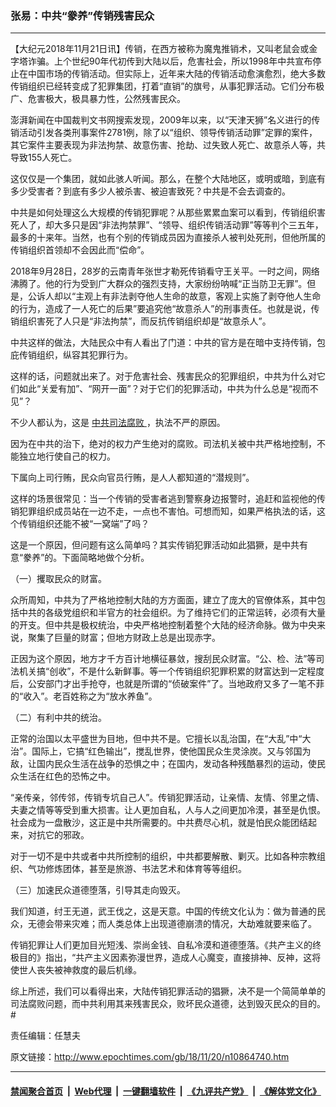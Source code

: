 ### 张易：中共“豢养”传销残害民众
------------------------

<p>
 【大纪元2018年11月21日讯】传销，在西方被称为魔鬼推销术，又叫老鼠会或金字塔诈骗。上个世纪90年代初传到大陆以后，危害社会，所以1998年中共宣布停止在中国市场的传销活动。但实际上，近年来大陆的传销活动愈演愈烈，绝大多数传销组织已经转变成了犯罪集团，打着“直销”的旗号，从事犯罪活动。它们分布极广、危害极大，极具暴力性，公然残害民众。
</p>
<p>
 澎湃新闻在中国裁判文书网搜索发现，2009年以来，以“天津天狮”名义进行的传销活动引发各类刑事案件2781例，除了以“组织、领导传销活动罪”定罪的案件，其它案件主要表现为非法拘禁、故意伤害、抢劫、过失致人死亡、故意杀人等，共导致155人死亡。
</p>
<p>
 这仅仅是一个集团，就如此骇人听闻。那么，在整个大陆地区，或明或暗，到底有多少受害者？到底有多少人被杀害、被迫害致死？中共是不会去调查的。
</p>
<p>
 中共是如何处理这么大规模的传销犯罪呢？从那些累累血案可以看到，传销组织害死人了，却大多只是因“非法拘禁罪”、“领导、组织传销活动罪”等等判个三五年，最多的十来年。当然，也有个别的传销成员因为直接杀人被判处死刑，但他所属的传销组织首领却不会因此而“偿命”。
</p>
<p>
 2018年9月28日，28岁的云南青年张世才勒死传销看守王关平。一时之间，网络沸腾了。他的行为受到广大群众的强烈支持，大家纷纷呐喊“正当防卫无罪”。但是，公诉人却以“主观上有非法剥夺他人生命的故意，客观上实施了剥夺他人生命的行为，造成了一人死亡的后果”要追究他“故意杀人”的刑事责任。也就是说，传销组织害死了人只是“非法拘禁”，而反抗传销组织却是“故意杀人”。
</p>
<p>
 中共这样的做法，大陆民众中有人看出了门道：中共的官方是在暗中支持传销，包庇传销组织，纵容其犯罪行为。
</p>
<p>
 这样的话，问题就出来了。对于危害社会、残害民众的犯罪组织，中共为什么对它们如此“关爱有加”、“网开一面”？对于它们的犯罪活动，中共为什么总是“视而不见”？
</p>
<p>
 不少人都认为，这是
 <a href="http://www.epochtimes.com/gb/tag/%E4%B8%AD%E5%85%B1%E5%8F%B8%E6%B3%95%E8%85%90%E8%B4%A5.html">
  中共司法腐败
 </a>
 ，执法不严的原因。
</p>
<p>
 因为在中共的治下，绝对的权力产生绝对的腐败。司法机关被中共严格地控制，不能独立地行使自己的权力。
</p>
<p>
 下属向上司行贿，民众向官员行贿，是人人都知道的“潜规则”。
</p>
<p>
 这样的场景很常见：当一个传销的受害者逃到警察身边报警时，追赶和监视他的传销犯罪组织成员站在一边不走，一点也不害怕。可想而知，如果严格执法的话，这个传销组织还能不被“一窝端”了吗？
</p>
<p>
 这是一个原因，但问题有这么简单吗？其实传销犯罪活动如此猖獗，是中共有意“豢养”的。下面简略地做个分析。
</p>
<p>
 （一）攫取民众的财富。
</p>
<p>
 众所周知，中共为了严格地控制大陆的方方面面，建立了庞大的官僚体系，其中包括中共的各级党组织和半官方的社会组织。为了维持它们的正常运转，必须有大量的开支。但中共是极权统治，中央严格地控制着整个大陆的经济命脉。做为中央来说，聚集了巨量的财富；但地方财政上总是出现赤字。
</p>
<p>
 正因为这个原因，地方才千方百计地横征暴敛，搜刮民众财富。“公、检、法”等司法机关搞“创收”，不是什么新鲜事。等一个传销组织犯罪积累的财富达到一定程度后，公安部门才出手抢夺，也就是所谓的“侦破案件”了。当地政府又多了一笔不菲的“收入”。老百姓称之为“放水养鱼”。
</p>
<p>
 （二）有利中共的统治。
</p>
<p>
 正常的治国以太平盛世为目地，但中共不是。它擅长以乱治国，在“大乱”中“大治”。国际上，它搞“红色输出”，搅乱世界，使他国民众生灵涂炭。又与邻国为敌，让国内民众生活在战争的恐惧之中；在国内，发动各种残酷暴烈的运动，使民众生活在红色的恐怖之中。
</p>
<p>
 “亲传亲，邻传邻，传销专坑自己人”。传销犯罪活动，让亲情、友情、邻里之情、夫妻之情等等受到重大损害。让人更加自私，人与人之间更加冷漠，甚至是仇恨。社会成为一盘散沙，这正是中共所需要的。中共费尽心机，就是怕民众能团结起来，对抗它的邪政。
</p>
<p>
 对于一切不是中共或者中共所控制的组织，中共都要解散、剿灭。比如各种宗教组织、气功修炼团体，甚至是旅游、书法艺术和体育等等组织。
</p>
<p>
 （三）加速民众道德堕落，引导其走向毁灭。
</p>
<p>
 我们知道，纣王无道，武王伐之，这是天意。中国的传统文化认为：做为普通的民众，无德会带来灾难；而人类总体上出现道德崩溃的情况，大劫难就要来临了。
</p>
<p>
 传销犯罪让人们更加目光短浅、崇尚金钱、自私冷漠和道德堕落。《共产主义的终极目的》指出，“共产主义因素弥漫世界，造成人心魔变，直接排神、反神，这将使世人丧失被神救度的最后机缘。
</p>
<p>
 综上所述，我们可以看得出来，大陆传销犯罪活动的猖獗，决不是一个简简单单的司法腐败问题，而中共利用其来残害民众，败坏民众道德，达到毁灭民众的目的。#
</p>
<p>
 责任编辑：任慧夫
</p>

原文链接：http://www.epochtimes.com/gb/18/11/20/n10864740.htm


------------------------
#### [禁闻聚合首页](https://github.com/gfw-breaker/banned-news/blob/master/README.md) &nbsp;|&nbsp; [Web代理](https://github.com/gfw-breaker/open-proxy/blob/master/README.md) &nbsp;|&nbsp; [一键翻墙软件](https://github.com/gfw-breaker/nogfw/blob/master/README.md) &nbsp;|&nbsp; [《九评共产党》](https://github.com/gfw-breaker/9ping.md/blob/master/README.md#九评之一评共产党是什么) &nbsp;|&nbsp; [《解体党文化》](https://github.com/gfw-breaker/jtdwh.md/blob/master/README.md#绪论)